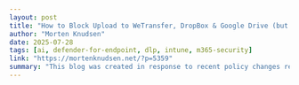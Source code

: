 ```yaml
---
layout: post
title: "How to Block Upload to WeTransfer, DropBox & Google Drive (but Allowing Download) – using Microsoft Purview Data Loss Prevention (DLP)"
author: "Morten Knudsen"
date: 2025-07-28
tags: [ai, defender-for-endpoint, dlp, intune, m365-security]
link: "https://mortenknudsen.net/?p=5359"
summary: "This blog was created in response to recent policy changes related to the WeTransfer cloud storage service. These changes raised ... Read more"
---
```

